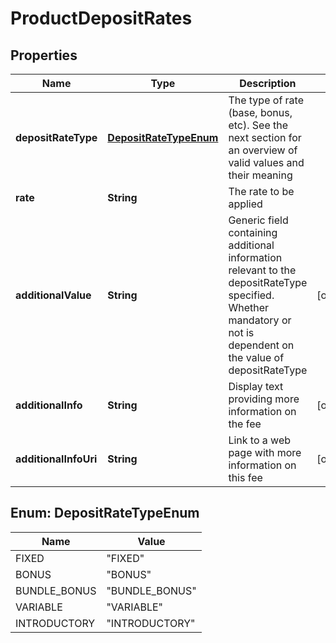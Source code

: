 # ProductDepositRates

## Properties
Name | Type | Description | Notes
------------ | ------------- | ------------- | -------------
**depositRateType** | [**DepositRateTypeEnum**](#DepositRateTypeEnum) | The type of rate (base, bonus, etc). See the next section for an overview of valid values and their meaning | 
**rate** | **String** | The rate to be applied | 
**additionalValue** | **String** | Generic field containing additional information relevant to the depositRateType specified. Whether mandatory or not is dependent on the value of depositRateType |  [optional]
**additionalInfo** | **String** | Display text providing more information on the fee |  [optional]
**additionalInfoUri** | **String** | Link to a web page with more information on this fee |  [optional]

<a name="DepositRateTypeEnum"></a>
## Enum: DepositRateTypeEnum
Name | Value
---- | -----
FIXED | &quot;FIXED&quot;
BONUS | &quot;BONUS&quot;
BUNDLE_BONUS | &quot;BUNDLE_BONUS&quot;
VARIABLE | &quot;VARIABLE&quot;
INTRODUCTORY | &quot;INTRODUCTORY&quot;
